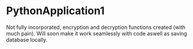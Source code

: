 # PythonApplication1

Not fully incorporated, encryption and decryption functions created (with much pain). Will soon make it work seamlessly with code aswell as saving database locally.
